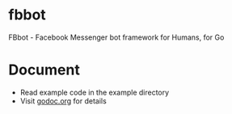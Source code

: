 # fbbot
FBbot - Facebook Messenger bot framework for Humans, for Go

# Document
- Read example code in the example directory
- Visit [godoc.org](http://godoc.org/github.com/michlabs/fbbot) for details
